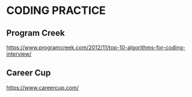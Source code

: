 <h1>CODING PRACTICE</h1>

<h2>Program Creek</h2>

<a href="https://www.programcreek.com/2012/11/top-10-algorithms-for-coding-interview">
https://www.programcreek.com/2012/11/top-10-algorithms-for-coding-interview/</a>

<h2>Career Cup</h2>

<a href="https://www.careercup.com/">https://www.careercup.com/</a>